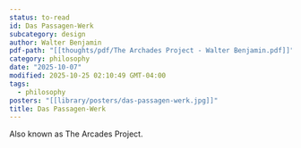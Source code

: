 ```yaml
---
status: to-read
id: Das Passagen-Werk
subcategory: design
author: Walter Benjamin
pdf-path: "[[thoughts/pdf/The Archades Project - Walter Benjamin.pdf]]"
category: philosophy
date: "2025-10-07"
modified: 2025-10-25 02:10:49 GMT-04:00
tags:
  - philosophy
posters: "[[library/posters/das-passagen-werk.jpg]]"
title: Das Passagen-Werk
---
```


Also known as The Arcades Project.
